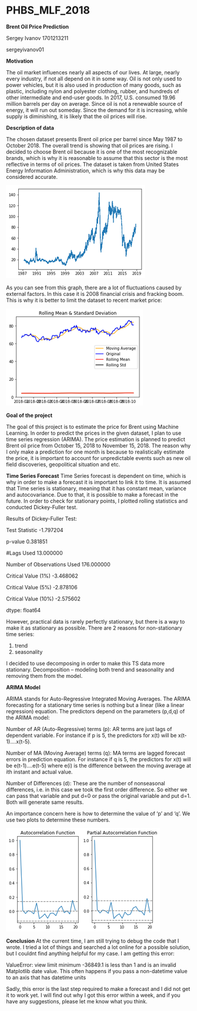 # PHBS_MLF_2018
**Brent Oil Price Prediction**

Sergey Ivanov 1701213211

sergeyivanov01


**Motivation**

The oil market influences nearly all aspects of our lives. At large, nearly every industry, if not all depend on it in some way. Oil is not only used to power vehicles, but it is also used in production of many goods, such as plastic, including nylon and polyester clothing, rubber, and hundreds of other intermediate and end-user goods. In 2017, U.S. consumed 19.96 million barrels per day on average. Since oil is not a renewable source of energy, it will run out someday. Since the demand for it is increasing, while supply is diminishing, it is likely that the oil prices will rise.


**Description of data**

The chosen dataset presents Brent oil price per barrel since May 1987 to October 2018. The overall trend is showing that oil prices are rising. I decided to choose Brent oil because it is one of the most recognizable brands, which is why it is reasonable to assume that this sector is the most reflective in terms of oil prices. The dataset is taken from United States Energy Information Administration, which is why this data may be considered accurate.


![1987-2018 BP](https://github.com/sergeyivanov01/PHBS_MLF_2018/blob/master/1987-2018%20price.png)


 As you can see from this graph, there are a lot of fluctuations caused by external factors. In this case it is 2008 financial crisis and fracking boom. This is why it is better to limit the dataset to recent market price:
 
 
![2018 Brent Oil Price](https://github.com/sergeyivanov01/PHBS_MLF_2018/blob/master/2018%20price.png)
 
 
**Goal of the project**

The goal of this project is to estimate the price for Brent using Machine Learning. In order to predict the prices in the given dataset, I plan to use time series regression (ARIMA). The price estimation is planned to predict Brent oil price from October 15, 2018 to November 15, 2018. The reason why I only make a prediction for one month is because to realistically estimate the price, it is important to account for unpredictable events such as new oil field discoveries, geopolitical situation and etc.

**Time Series Forecast**
Time Series forecast is dependent on time, which is why in order to make a forecast it is important to link it to time. It is assumed that Time series is stationary, meaning that it has constant mean, variance and autocovariance. Due to that, it is possible to make a forecast in the future. In order to check for stationary points, I plotted rolling statistics and conducted Dickey-Fuller test.

Results of Dickey-Fuller Test:

Test Statistic                  -1.797204

p-value                          0.381851

#Lags Used                      13.000000

Number of Observations Used    176.000000

Critical Value (1%)             -3.468062

Critical Value (5%)             -2.878106

Critical Value (10%)            -2.575602

dtype: float64


However, practical data is rarely perfectly stationary, but there is a way to make it as stationary as possible. There are 2 reasons for non-stationary time series:

1) trend
2) seasonality

I decided to use decomposing in order to make this TS data more stationary. Decomposition – modeling both trend and seasonality and removing them from the model.

**ARIMA Model**

ARIMA stands for Auto-Regressive Integrated Moving Averages. 
The ARIMA forecasting for a stationary time series is nothing but a linear (like a linear regression) equation. The predictors depend on the parameters (p,d,q) of the ARIMA model:

Number of AR (Auto-Regressive) terms (p): AR terms are just lags of dependent variable. For instance if p is 5, the predictors for x(t) will be x(t-1)….x(t-5).

Number of MA (Moving Average) terms (q): MA terms are lagged forecast errors in prediction equation. For instance if q is 5, the predictors for x(t) will be e(t-1)….e(t-5) where e(i) is the difference between the moving average at ith instant and actual value.

Number of Differences (d): These are the number of nonseasonal differences, i.e. in this case we took the first order difference. So either we can pass that variable and put d=0 or pass the original variable and put d=1. Both will generate same results.


An importance concern here is how to determine the value of ‘p’ and ‘q’. We use two plots to determine these numbers. 

![Autocorrelation and Partial Autocorrelation Function](https://github.com/sergeyivanov01/PHBS_MLF_2018/blob/master/2018%20autocorr.png)

**Conclusion**
At the current time, I am still trying to debug the code that I wrote. I tried a lot of things and searched a lot online for a possible solution, but I couldnt find anything helpful for my case. I am getting this error:

ValueError: view limit minimum -36849.1 is less than 1 and is an invalid Matplotlib date value. This often happens if you pass a non-datetime value to an axis that has datetime units

Sadly, this error is the last step required to make a forecast and I did not get it to work yet. I will find out why I got this error within a week, and if you have any suggestions, please let me know what you think.


